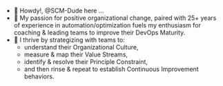 - 👋 Howdy!, @SCM-Dude here ...
- 👀 My passion for positive organizational change, 
paired with 25+ years of experience in automation/optimization
fuels my enthusiasm for coaching & leading teams 
to improve their DevOps Maturity.  
- 👀 I thrive by strategizing with teams to:
  - understand their Organizational Culture, 
  - measure & map their Value Streams, 
  - identify & resolve their Principle Constraint, 
  - and then rinse & repeat to establish Continuous Improvement behaviors.

<!---
- 👀 I’m interested in ...
- 🌱 I’m currently learning ...
- 💞️ I’m looking to collaborate on ...
- 📫 How to reach me ...

SCM-Dude/SCM-Dude is a ✨ special ✨ repository because its `README.md` (this file) appears on your GitHub profile.
You can click the Preview link to take a look at your changes.
--->
